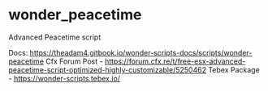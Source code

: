 # wonder_peacetime
Advanced Peacetime script

Docs: https://theadam4.gitbook.io/wonder-scripts-docs/scripts/wonder-peacetime
Cfx Forum Post - https://forum.cfx.re/t/free-esx-advanced-peacetime-script-optimized-highly-customizable/5250462
Tebex Package - https://wonder-scripts.tebex.io/
